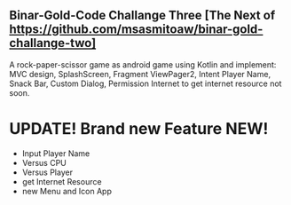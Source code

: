 ## Binar-Gold-Code Challange Three [The Next of https://github.com/msasmitoaw/binar-gold-challange-two]
A rock-paper-scissor game as android game using Kotlin and implement:
MVC design, SplashScreen, Fragment ViewPager2, Intent Player Name, Snack Bar, Custom Dialog, Permission Internet to get internet resource not soon.

# UPDATE! Brand new Feature NEW!
- Input Player Name
- Versus CPU
- Versus Player
- get Internet Resource
- new Menu and Icon App
